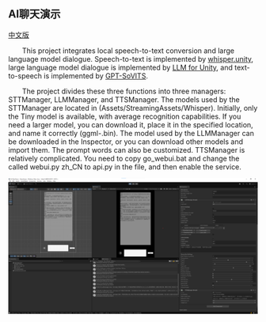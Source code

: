 ## AI聊天演示

[中文版](README_zh.md)

&emsp;&emsp;This project integrates local speech-to-text conversion and large language model dialogue. Speech-to-text is implemented by [whisper.unity](https://github.com/Macoron/whisper.unity), large language model dialogue is implemented by [LLM for Unity](https://github.com/undreamai/LLMUnity), and text-to-speech is implemented by [GPT-SoVITS](https://github.com/RVC-Boss/GPT-SoVITS).

&emsp;&emsp;The project divides these three functions into three managers: STTManager, LLMManager, and TTSManager. The models used by the STTManager are located in (Assets/StreamingAssets/Whisper). Initially, only the Tiny model is available, with average recognition capabilities. If you need a larger model, you can download it, place it in the specified location, and name it correctly (ggml-<type>.bin). The model used by the LLMManager can be downloaded in the Inspector, or you can download other models and import them. The prompt words can also be customized. TTSManager is relatively complicated. You need to copy go_webui.bat and change the called webui.py zh_CN to api.py in the file, and then enable the service.

<div align=center>
<img src="demo.png"/>
</div> 